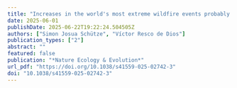 ```yaml
---
title: "Increases in the world's most extreme wildfire events probably driven by fire size and simultaneity"
date: 2025-06-01
publishDate: 2025-06-22T19:22:24.504505Z
authors: ["Simon Josua Schütze", "Víctor Resco de Dios"]
publication_types: ["2"]
abstract: ""
featured: false
publication: "*Nature Ecology & Evolution*"
url_pdf: "https://doi.org/10.1038/s41559-025-02742-3"
doi: "10.1038/s41559-025-02742-3"
---
```


